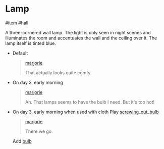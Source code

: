 # Lamp

#item #hall

A three-cornered wall lamp. The light is only seen in night scenes and illuminates the room and accentuates the wall and the ceiling over it. The lamp itself is tinted blue.

- Default

  > [marjorie](characters/marjorie.md)
  >
  > That actually looks quite comfy.

- On day 3, early morning

  > [marjorie](characters/marjorie.md)
  >
  > Ah. That lamps seems to have the bulb I need. But it's too hot!

- On day 3, early morning when used with cloth
  Play [screwing_out_bulb](../sfx/screwing_out_bulb.md)

  > [marjorie](characters/marjorie.md)
  >
  > There we go.

  Add [bulb](items/bulb.md)
